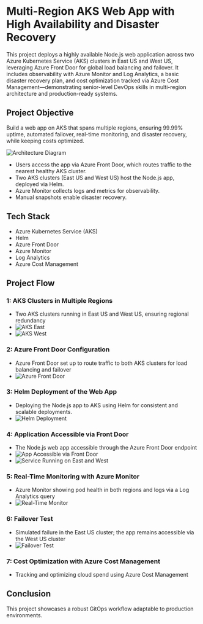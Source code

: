 # Multi-Region AKS Web App with High Availability and Disaster Recovery

This project deploys a highly available Node.js web application across two Azure Kubernetes Service (AKS) clusters in East US and West US, leveraging Azure Front Door for global load balancing and failover. It includes observability with Azure Monitor and Log Analytics, a basic disaster recovery plan, and cost optimization tracked via Azure Cost Management—demonstrating senior-level DevOps skills in multi-region architecture and production-ready systems.

## Project Objective
Build a web app on AKS that spans multiple regions, ensuring 99.99% uptime, automated failover, real-time monitoring, and disaster recovery, while keeping costs optimized.

![Architecture Diagram](images/architecture.png)
- Users access the app via Azure Front Door, which routes traffic to the nearest healthy AKS cluster.
- Two AKS clusters (East US and West US) host the Node.js app, deployed via Helm.
- Azure Monitor collects logs and metrics for observability.
- Manual snapshots enable disaster recovery.

## Tech Stack
- Azure Kubernetes Service (AKS)
- Helm
- Azure Front Door
- Azure Monitor
- Log Analytics
- Azure Cost Management

## Project Flow

### 1: AKS Clusters in Multiple Regions
- Two AKS clusters running in East US and West US, ensuring regional redundancy
- ![AKS East](images/akseast.png)
- ![AKS West](images/akwest.png)

### 2: Azure Front Door Configuration
- Azure Front Door set up to route traffic to both AKS clusters for load balancing and failover
- ![Azure Front Door](images/afd.png)

### 3: Helm Deployment of the Web App
- Deploying the Node.js app to AKS using Helm for consistent and scalable deployments.
- ![Helm Deployment](images/helm.png)

### 4: Application Accessible via Front Door
- The Node.js web app accessible through the Azure Front Door endpoint
- ![App Accessible via Front Door](images/app-running.png)
- ![Service Running on East and West](images/eastandwest.png)

### 5: Real-Time Monitoring with Azure Monitor
- Azure Monitor showing pod health in both regions and logs via a Log Analytics query
- ![Real-Time Monitor](images/monitoring.png)

### 6: Failover Test
- Simulated failure in the East US cluster; the app remains accessible via the West US cluster
- ![Failover Test](images/failover.png)

### 7: Cost Optimization with Azure Cost Management
- Tracking and optimizing cloud spend using Azure Cost Management

## Conclusion
This project showcases a robust GitOps workflow adaptable to production environments.
